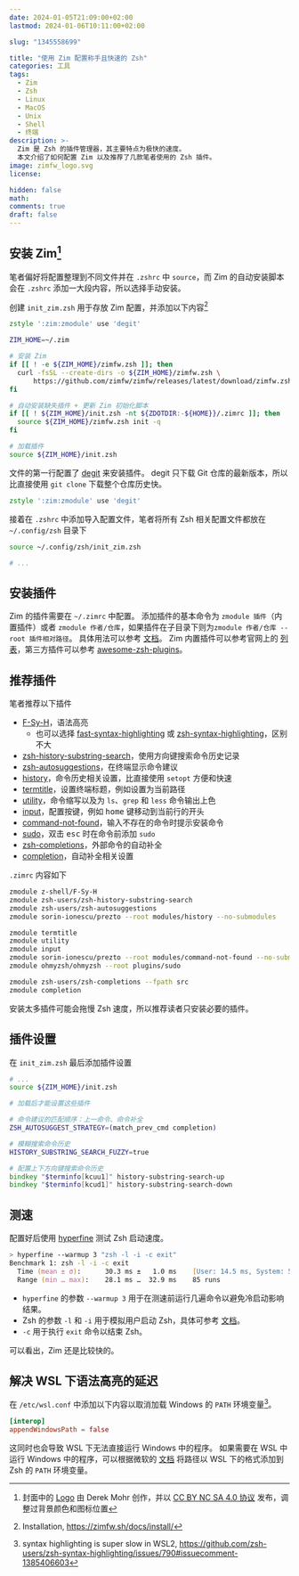 ```yaml
---
date: 2024-01-05T21:09:00+02:00
lastmod: 2024-01-06T10:11:00+02:00

slug: "1345558699"

title: "使用 Zim 配置称手且快速的 Zsh"
categories: 工具
tags:
  - Zim
  - Zsh
  - Linux
  - MacOS
  - Unix
  - Shell
  - 终端
description: >-
  Zim 是 Zsh 的插件管理器，其主要特点为极快的速度。
  本文介绍了如何配置 Zim 以及推荐了几款笔者使用的 Zsh 插件。
image: zimfw_logo.svg
license:

hidden: false
math:
comments: true
draft: false
---
```


## 安装 Zim[^cover]

笔者偏好将配置整理到不同文件并在 `.zshrc` 中 `source`，而 Zim 的自动安装脚本会在 `.zshrc` 添加一大段内容，所以选择手动安装。

创建 `init_zim.zsh` 用于存放 Zim 配置，并添加以下内容[^zim_installation]

```zsh
zstyle ':zim:zmodule' use 'degit'

ZIM_HOME=~/.zim

# 安装 Zim
if [[ ! -e ${ZIM_HOME}/zimfw.zsh ]]; then
  curl -fsSL --create-dirs -o ${ZIM_HOME}/zimfw.zsh \
      https://github.com/zimfw/zimfw/releases/latest/download/zimfw.zsh
fi

# 自动安装缺失插件 + 更新 Zim 初始化脚本
if [[ ! ${ZIM_HOME}/init.zsh -nt ${ZDOTDIR:-${HOME}}/.zimrc ]]; then
  source ${ZIM_HOME}/zimfw.zsh init -q
fi

# 加载插件
source ${ZIM_HOME}/init.zsh
```

文件的第一行配置了 [degit](https://github.com/Rich-Harris/degit) 来安装插件。
degit 只下载 Git 仓库的最新版本，所以比直接使用 `git clone` 下载整个仓库历史快。

```zsh
zstyle ':zim:zmodule' use 'degit'
```

接着在 `.zshrc` 中添加导入配置文件，笔者将所有 Zsh 相关配置文件都放在 `~/.config/zsh` 目录下

```zsh
source ~/.config/zsh/init_zim.zsh

# ...
```

## 安装插件

Zim 的插件需要在 `~/.zimrc` 中配置。
添加插件的基本命令为 `zmodule 插件`（内置插件）或者 `zmodule 作者/仓库`，如果插件在子目录下则为`zmodule 作者/仓库 --root 插件相对路径`。
具体用法可以参考 [文档](https://github.com/zimfw/zimfw?tab=readme-ov-file#zmodule)。
Zim 内置插件可以参考官网上的 [列表](https://zimfw.sh/docs/modules/)，第三方插件可以参考 [awesome-zsh-plugins](https://github.com/unixorn/awesome-zsh-plugins)。

## 推荐插件

笔者推荐以下插件

- [F-Sy-H](https://github.com/z-shell/F-Sy-H)，语法高亮
  - 也可以选择 [fast-syntax-highlighting](https://github.com/zdharma-continuum/fast-syntax-highlighting) 或 [zsh-syntax-highlighting](https://github.com/zsh-users/zsh-syntax-highlighting)，区别不大
- [zsh-history-substring-search](https://github.com/zsh-users/zsh-history-substring-search)，使用方向键搜索命令历史记录
- [zsh-autosuggestions](https://github.com/zsh-users/zsh-autosuggestions)，在终端显示命令建议
- [history](https://github.com/sorin-ionescu/prezto/tree/master/modules/history)，命令历史相关设置，比直接使用 `setopt` 方便和快速
- [termtitle](https://github.com/zimfw/termtitle)，设置终端标题，例如设置为当前路径
- [utility](https://github.com/zimfw/utility)，命令缩写以及为 `ls`、`grep` 和 `less` 命令输出上色
- [input](https://github.com/zimfw/input)，配置按键，例如 <kbd>home</kbd> 键移动到当前行的开头
- [command-not-found](https://github.com/sorin-ionescu/prezto/tree/master/modules/command-not-found)，输入不存在的命令时提示安装命令
- [sudo](https://github.com/ohmyzsh/ohmyzsh/tree/master/plugins/sudo)，双击 <kbd>esc</kbd> 时在命令前添加 `sudo`
- [zsh-completions](https://github.com/zsh-users/zsh-completions)，外部命令的自动补全
- [completion](https://github.com/zimfw/completion)，自动补全相关设置

`.zimrc` 内容如下

```zsh
zmodule z-shell/F-Sy-H
zmodule zsh-users/zsh-history-substring-search
zmodule zsh-users/zsh-autosuggestions
zmodule sorin-ionescu/prezto --root modules/history --no-submodules

zmodule termtitle
zmodule utility
zmodule input
zmodule sorin-ionescu/prezto --root modules/command-not-found --no-submodules
zmodule ohmyzsh/ohmyzsh --root plugins/sudo

zmodule zsh-users/zsh-completions --fpath src
zmodule completion
```

安装太多插件可能会拖慢 Zsh 速度，所以推荐读者只安装必要的插件。

## 插件设置

在 `init_zim.zsh` 最后添加插件设置

```zsh
# ...
source ${ZIM_HOME}/init.zsh

# 加载后才能设置这些插件

# 命令建议的匹配顺序：上一命令、命令补全
ZSH_AUTOSUGGEST_STRATEGY=(match_prev_cmd completion)

# 模糊搜索命令历史
HISTORY_SUBSTRING_SEARCH_FUZZY=true

# 配置上下方向键搜索命令历史
bindkey "$terminfo[kcuu1]" history-substring-search-up
bindkey "$terminfo[kcud1]" history-substring-search-down
```

## 测速

配置好后使用 [hyperfine](https://github.com/sharkdp/hyperfine) 测试 Zsh 启动速度。

```zsh
> hyperfine --warmup 3 "zsh -l -i -c exit"
Benchmark 1: zsh -l -i -c exit
  Time (mean ± σ):      30.3 ms ±   1.0 ms    [User: 14.5 ms, System: 5.9 ms]
  Range (min … max):    28.1 ms …  32.9 ms    85 runs
```

- `hyperfine` 的参数 `--warmup 3` 用于在测速前运行几遍命令以避免冷启动影响结果。
- Zsh 的参数 `-l` 和 `-i` 用于模拟用户启动 Zsh，具体可参考 [文档](https://zsh.sourceforge.io/Guide/zshguide02.html)。
- `-c` 用于执行 `exit` 命令以结束 Zsh。

可以看出，Zim 还是比较快的。

## 解决 WSL 下语法高亮的延迟

在 `/etc/wsl.conf` 中添加以下内容以取消加载 Windows 的 `PATH` 环境变量[^github_wsl_syntax_highlight]。

```toml
[interop]
appendWindowsPath = false
```

这同时也会导致 WSL 下无法直接运行 Windows 中的程序。
如果需要在 WSL 中运行 Windows 中的程序，可以根据微软的 [文档](https://learn.microsoft.com/zh-cn/windows/wsl/filesystems) 将路径以 WSL 下的格式添加到 Zsh 的 `PATH` 环境变量。

[^cover]: 封面中的 [Logo](https://zimfw.sh) 由 Derek Mohr 创作，并以 [CC BY NC SA 4.0 协议](https://creativecommons.org/licenses/by-nc-sa/4.0/) 发布，调整过背景颜色和图标位置

[^zim_installation]: Installation, https://zimfw.sh/docs/install/

[^github_wsl_syntax_highlight]: syntax highlighting is super slow in WSL2, https://github.com/zsh-users/zsh-syntax-highlighting/issues/790#issuecomment-1385406603
